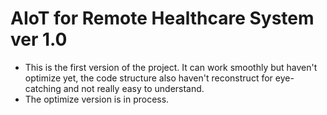 # AIoT for Remote Healthcare System ver 1.0
* This is the first version of the project. It can work smoothly but haven't optimize yet, the code structure also haven't reconstruct for eye-catching and not really easy to understand.
* The optimize version is in process.



